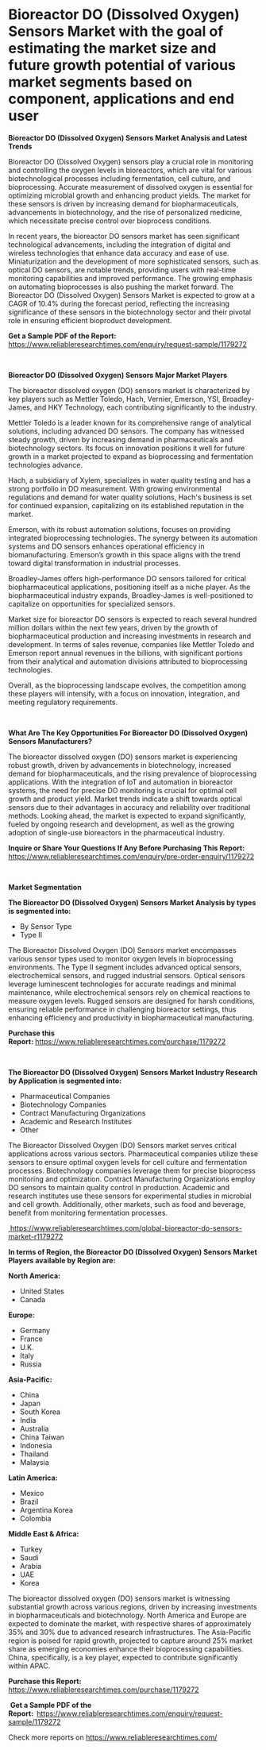 <p><h1>Bioreactor DO (Dissolved Oxygen) Sensors Market with the goal of estimating the market size and future growth potential of various market segments based on component, applications and end user</h1></p><p><strong>Bioreactor DO (Dissolved Oxygen) Sensors Market Analysis and Latest Trends</strong></p>
<p><p>Bioreactor DO (Dissolved Oxygen) sensors play a crucial role in monitoring and controlling the oxygen levels in bioreactors, which are vital for various biotechnological processes including fermentation, cell culture, and bioprocessing. Accurate measurement of dissolved oxygen is essential for optimizing microbial growth and enhancing product yields. The market for these sensors is driven by increasing demand for biopharmaceuticals, advancements in biotechnology, and the rise of personalized medicine, which necessitate precise control over bioprocess conditions.</p><p>In recent years, the bioreactor DO sensors market has seen significant technological advancements, including the integration of digital and wireless technologies that enhance data accuracy and ease of use. Miniaturization and the development of more sophisticated sensors, such as optical DO sensors, are notable trends, providing users with real-time monitoring capabilities and improved performance. The growing emphasis on automating bioprocesses is also pushing the market forward. The Bioreactor DO (Dissolved Oxygen) Sensors Market is expected to grow at a CAGR of 10.4% during the forecast period, reflecting the increasing significance of these sensors in the biotechnology sector and their pivotal role in ensuring efficient bioproduct development.</p></p>
<p><strong>Get a Sample PDF of the Report:&nbsp;</strong> <a href="https://www.reliableresearchtimes.com/enquiry/request-sample/1179272?utm_campaign=2204&utm_medium=2&utm_source=Github&utm_content=ia&utm_term=06042025&utm_id=bioreactor-do-dissolved-oxygen-sensors">https://www.reliableresearchtimes.com/enquiry/request-sample/1179272</a></p>
<p>&nbsp;</p>
<p><strong>Bioreactor DO (Dissolved Oxygen) Sensors Major Market Players</strong></p>
<p><p>The bioreactor dissolved oxygen (DO) sensors market is characterized by key players such as Mettler Toledo, Hach, Vernier, Emerson, YSI, Broadley-James, and HKY Technology, each contributing significantly to the industry.</p><p>Mettler Toledo is a leader known for its comprehensive range of analytical solutions, including advanced DO sensors. The company has witnessed steady growth, driven by increasing demand in pharmaceuticals and biotechnology sectors. Its focus on innovation positions it well for future growth in a market projected to expand as bioprocessing and fermentation technologies advance.</p><p>Hach, a subsidiary of Xylem, specializes in water quality testing and has a strong portfolio in DO measurement. With growing environmental regulations and demand for water quality solutions, Hach's business is set for continued expansion, capitalizing on its established reputation in the market.</p><p>Emerson, with its robust automation solutions, focuses on providing integrated bioprocessing technologies. The synergy between its automation systems and DO sensors enhances operational efficiency in biomanufacturing. Emerson’s growth in this space aligns with the trend toward digital transformation in industrial processes.</p><p>Broadley-James offers high-performance DO sensors tailored for critical biopharmaceutical applications, positioning itself as a niche player. As the biopharmaceutical industry expands, Broadley-James is well-positioned to capitalize on opportunities for specialized sensors.</p><p>Market size for bioreactor DO sensors is expected to reach several hundred million dollars within the next few years, driven by the growth of biopharmaceutical production and increasing investments in research and development. In terms of sales revenue, companies like Mettler Toledo and Emerson report annual revenues in the billions, with significant portions from their analytical and automation divisions attributed to bioprocessing technologies.</p><p>Overall, as the bioprocessing landscape evolves, the competition among these players will intensify, with a focus on innovation, integration, and meeting regulatory requirements.</p></p>
<p>&nbsp;</p>
<p><strong>What Are The Key Opportunities For Bioreactor DO (Dissolved Oxygen) Sensors Manufacturers?</strong></p>
<p><p>The bioreactor dissolved oxygen (DO) sensors market is experiencing robust growth, driven by advancements in biotechnology, increased demand for biopharmaceuticals, and the rising prevalence of bioprocessing applications. With the integration of IoT and automation in bioreactor systems, the need for precise DO monitoring is crucial for optimal cell growth and product yield. Market trends indicate a shift towards optical sensors due to their advantages in accuracy and reliability over traditional methods. Looking ahead, the market is expected to expand significantly, fueled by ongoing research and development, as well as the growing adoption of single-use bioreactors in the pharmaceutical industry.</p></p>
<p><strong>Inquire or Share Your Questions If Any Before Purchasing This Report:</strong> <a href="https://www.reliableresearchtimes.com/enquiry/pre-order-enquiry/1179272?utm_campaign=2204&utm_medium=2&utm_source=Github&utm_content=ia&utm_term=06042025&utm_id=bioreactor-do-dissolved-oxygen-sensors">https://www.reliableresearchtimes.com/enquiry/pre-order-enquiry/1179272</a></p>
<p>&nbsp;</p>
<p><strong>Market Segmentation</strong></p>
<p><strong>The Bioreactor DO (Dissolved Oxygen) Sensors Market Analysis by types is segmented into:</strong></p>
<p><ul><li>By Sensor Type</li><li>Type II</li></ul></p>
<p><p>The Bioreactor Dissolved Oxygen (DO) Sensors market encompasses various sensor types used to monitor oxygen levels in bioprocessing environments. The Type II segment includes advanced optical sensors, electrochemical sensors, and rugged industrial sensors. Optical sensors leverage luminescent technologies for accurate readings and minimal maintenance, while electrochemical sensors rely on chemical reactions to measure oxygen levels. Rugged sensors are designed for harsh conditions, ensuring reliable performance in challenging bioreactor settings, thus enhancing efficiency and productivity in biopharmaceutical manufacturing.</p></p>
<p><strong>Purchase this Report:&nbsp;</strong><a href="https://www.reliableresearchtimes.com/purchase/1179272?utm_campaign=2204&utm_medium=2&utm_source=Github&utm_content=ia&utm_term=06042025&utm_id=bioreactor-do-dissolved-oxygen-sensors">https://www.reliableresearchtimes.com/purchase/1179272</a></p>
<p>&nbsp;</p>
<p><strong>The Bioreactor DO (Dissolved Oxygen) Sensors Market Industry Research by Application is segmented into:</strong></p>
<p><ul><li>Pharmaceutical Companies</li><li>Biotechnology Companies</li><li>Contract Manufacturing Organizations</li><li>Academic and Research Institutes</li><li>Other</li></ul></p>
<p><p>The Bioreactor Dissolved Oxygen (DO) Sensors market serves critical applications across various sectors. Pharmaceutical companies utilize these sensors to ensure optimal oxygen levels for cell culture and fermentation processes. Biotechnology companies leverage them for precise bioprocess monitoring and optimization. Contract Manufacturing Organizations employ DO sensors to maintain quality control in production. Academic and research institutes use these sensors for experimental studies in microbial and cell growth. Additionally, other markets, such as food and beverage, benefit from monitoring fermentation processes.</p></p>
<p><a href="https://www.reliableresearchtimes.com/global-bioreactor-do-sensors-market-r1179272?utm_campaign=2204&utm_medium=2&utm_source=Github&utm_content=ia&utm_term=06042025&utm_id=bioreactor-do-dissolved-oxygen-sensors">&nbsp;https://www.reliableresearchtimes.com/global-bioreactor-do-sensors-market-r1179272</a></p>
<p><strong>In terms of Region, the Bioreactor DO (Dissolved Oxygen) Sensors Market Players available by Region are:</strong></p>
<p>
    <p> <strong> North America: </strong>
        <ul>
            <li>United States</li>
            <li>Canada</li>
        </ul>
        </p> 
    <p> <strong> Europe: </strong>
        <ul>
            <li>Germany</li>
            <li>France</li>
            <li>U.K.</li>
            <li>Italy</li>
            <li>Russia</li>
        </ul>
        </p> 
    <p> <strong> Asia-Pacific: </strong>
        <ul>
            <li>China</li>
            <li>Japan</li>
            <li>South Korea</li>
            <li>India</li>
            <li>Australia</li>
            <li>China Taiwan</li>
            <li>Indonesia</li>
            <li>Thailand</li>
            <li>Malaysia</li>
        </ul>
        </p> 
    <p> <strong> Latin America: </strong>
        <ul>
            <li>Mexico</li>
            <li>Brazil</li>
            <li>Argentina Korea</li>
            <li>Colombia</li>
        </ul>
        </p> 
    <p> <strong> Middle East & Africa: </strong>
        <ul>
            <li>Turkey</li>
            <li>Saudi</li>
            <li>Arabia</li>
            <li>UAE</li>
            <li>Korea</li>
        </ul>
    </p>
    </p>
<p><p>The bioreactor dissolved oxygen (DO) sensors market is witnessing substantial growth across various regions, driven by increasing investments in biopharmaceuticals and biotechnology. North America and Europe are expected to dominate the market, with respective shares of approximately 35% and 30% due to advanced research infrastructures. The Asia-Pacific region is poised for rapid growth, projected to capture around 25% market share as emerging economies enhance their bioprocessing capabilities. China, specifically, is a key player, expected to contribute significantly within APAC.</p></p>
<p><strong>Purchase this Report: </strong><a href="https://www.reliableresearchtimes.com/purchase/1179272?utm_campaign=2204&utm_medium=2&utm_source=Github&utm_content=ia&utm_term=06042025&utm_id=bioreactor-do-dissolved-oxygen-sensors">https://www.reliableresearchtimes.com/purchase/1179272</a></p>
<p>&nbsp;<strong>Get a Sample PDF of the Report:&nbsp;&nbsp;</strong><a href="https://www.reliableresearchtimes.com/enquiry/request-sample/1179272?utm_campaign=2204&utm_medium=2&utm_source=Github&utm_content=ia&utm_term=06042025&utm_id=bioreactor-do-dissolved-oxygen-sensors">https://www.reliableresearchtimes.com/enquiry/request-sample/1179272</a></p>
<p><strong></strong></p>
<p>Check more reports on <a href="https://www.reliableresearchtimes.com/?utm_campaign=2204&utm_medium=2&utm_source=Github&utm_content=ia&utm_term=06042025&utm_id=bioreactor-do-dissolved-oxygen-sensors">https://www.reliableresearchtimes.com/</a></p>